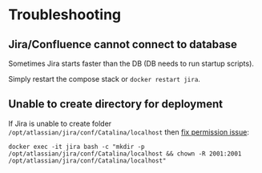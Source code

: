 # Troubleshooting

## Jira/Confluence cannot connect to database

Sometimes Jira starts faster than the DB (DB needs to run startup scripts).

Simply restart the compose stack or `docker restart jira`.

## Unable to create directory for deployment

If Jira is unable to create folder `/opt/atlassian/jira/conf/Catalina/localhost` then
[fix permission issue](https://confluence.atlassian.com/jirakb/jira-server-throws-unable-to-create-directory-for-deployment-error-on-startup-389781040.html):

```shell
docker exec -it jira bash -c "mkdir -p /opt/atlassian/jira/conf/Catalina/localhost && chown -R 2001:2001 /opt/atlassian/jira/conf/Catalina/localhost"
```
